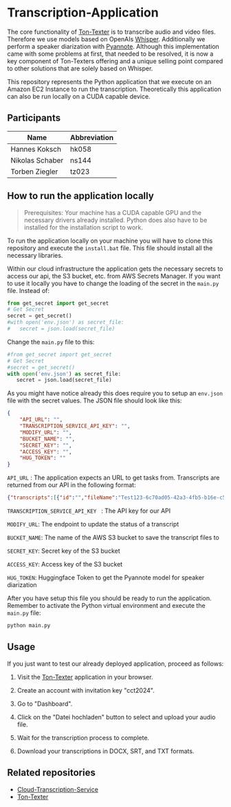 # Transcription-Application

The core functionality of [Ton-Texter](https://ton-texter.de) is to transcribe audio and video files. Therefore we use models based on OpenAIs [Whisper](https://github.com/openai/whisper). Additionally we perform a speaker diarization with [Pyannote](https://huggingface.co/pyannote). Although this implementation came with some problems at first, that needed to be resolved, it is now a key component of Ton-Texters offering and a unique selling point compared to other solutions that are solely based on Whisper.

This repository represents the Python application that we execute on an Amazon EC2 Instance to run the transcription. Theoretically this application can also be run locally on a CUDA capable device. 

## Participants

| Name            | Abbreviation |
| --------------- | ------------ |
| Hannes Koksch   | hk058        |
| Nikolas Schaber | ns144        |
| Torben Ziegler  | tz023        |



## How to run the application locally

> Prerequisites: Your machine has a CUDA capable GPU and the necessary drivers already installed. Python does also have to be installed for the installation script to work.

To run the application locally on your machine you will have to clone this repository and execute the `install.bat` file. This file should install all the necessary libraries.  

Within our cloud infrastructure the application gets the necessary secrets to access our api, the S3 bucket, etc. from AWS Secrets Manager. If you want to use it locally you have to change the loading of the secret in the `main.py` file. Instead of:

```python
from get_secret import get_secret
# Get Secret
secret = get_secret()
#with open('env.json') as secret_file:
#   secret = json.load(secret_file)
```

Change the `main.py` file to this:

```python
#from get_secret import get_secret
# Get Secret
#secret = get_secret()
with open('env.json') as secret_file:
   secret = json.load(secret_file)
```

As you might have notice already this does require you to setup an `env.json` file with the secret values. The JSON file should look like this:

```json
{
    "API_URL": "",
    "TRANSCRIPTION_SERVICE_API_KEY": "",
    "MODIFY_URL": "",
    "BUCKET_NAME": "",
    "SECRET_KEY": "",
    "ACCESS_KEY": "",
    "HUG_TOKEN": ""
}
```

`API_URL` : The application expects an URL to get tasks from. Transcripts are returned from our API in the following format:

```json
{"transcripts":[{"id":"","fileName":"Test123-6c70ad05-42a3-4fb5-b16e-c53f7db2b500","fileExtension":".wav","fileNameWithExt":"Test123-6c70ad05-42a3-4fb5-b16e-c53f7db2b500.wav","displayFilename":"Test123.wav","preview":"SPEAKER_00:  And so my fellow Americans, ask not what your country can do for you, ask what you can do for your country. \n","status":"SUCCESS","createdAt":"2024-02-01T10:04:14.318Z","updatedAt":"2024-02-01T10:05:08.804Z","userId":"ab63cb3a-98db-488b-9750-0133f49f6cfe"},...]}
```

`TRANSCRIPTION_SERVICE_API_KEY ` :  The API key for our API

`MODIFY_URL`: The endpoint to update the status of a transcript

`BUCKET_NAME`: The name of the AWS S3 bucket to save the transcript files to

`SECRET_KEY`: Secret key of the S3 bucket

`ACCESS_KEY`: Access key of the S3 bucket

`HUG_TOKEN`: Huggingface Token to get the Pyannote model for speaker diarization



After you have setup this file you should be ready to run the application. Remember to activate the Python virtual environment and execute the `main.py` file:

```bash
python main.py
```



## Usage

If you just want to test our already deployed application, proceed as follows:

1. Visit the [Ton-Texter](https://ton-texter.de) application in your browser.

2. Create an account with invitation key "cct2024".

3. Go to "Dashboard".

4. Click on the "Datei hochladen" button to select and upload your audio file.

5. Wait for the transcription process to complete.

6. Download your transcriptions in DOCX, SRT, and TXT formats.

## Related repositories

- [Cloud-Transcription-Service](https://github.com/ns144/Cloud-Transcription-Service)
- [Ton-Texter](https://github.com/hanneskoksch/ton-texter)